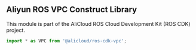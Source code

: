 ## Aliyun ROS VPC Construct Library

This module is part of the AliCloud ROS Cloud Development Kit (ROS CDK) project.

```ts
import * as VPC from '@alicloud/ros-cdk-vpc';
```